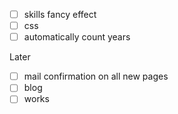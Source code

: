 - [ ] skills fancy effect
- [ ] css
- [ ] automatically count years

Later
- [ ] mail confirmation on all new pages
- [ ] blog
- [ ] works
